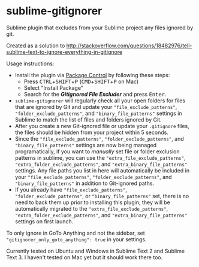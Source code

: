 sublime-gitignorer
==================

Sublime plugin that excludes from your Sublime project any files ignored by git.

Created as a solution to http://stackoverflow.com/questions/18482976/tell-sublime-text-to-ignore-everything-in-gitignore

Usage instructions:

* Install the plugin via [Package Control](https://sublime.wbond.net/) by following these steps:
    * Press <kbd>CTRL</kbd>+<kbd>SHIFT</kbd>+<kbd>P</kbd> (<kbd>CMD</kbd>+<kbd>SHIFT</kbd>+<kbd>P</kbd> on Mac)
    * Select "Install Package"
    * Search for the ***Gitignored File Excluder*** and press <kbd>Enter</kbd>.
* `sublime-gitignorer` will regularly check all your open folders for files that are ignored by Git and update your `"file_exclude_patterns"`, `"folder_exclude_patterns"`, and `"binary_file_patterns"` settings in Sublime to match the list of files and folders ignored by Git.
* After you create a new Git-ignored file or update your `.gitignore` files, the files should be hidden from your project within 5 seconds.
* Since the `"file_exclude_patterns"`, `"folder_exclude_patterns"`, and `"binary_file_patterns"` settings are now being managed programatically, if you want to *manually* set file or folder exclusion patterns in sublime, you can use the `"extra_file_exclude_patterns"`, `"extra_folder_exclude_patterns"`, and `"extra_binary_file_patterns"` settings. Any file paths you list in here will automatically be included in your `"file_exclude_patterns"`, `"folder_exclude_patterns"`, and `"binary_file_patterns"` in addition to Git-ignored paths.
* If you already have `"file_exclude_patterns"`, `"folder_exclude_patterns"`, or `"binary_file_patterns"` set, there is no need to back them up prior to installing this plugin; they will be automatically migrated to the `"extra_file_exclude_patterns"`, `"extra_folder_exclude_patterns"`, and `"extra_binary_file_patterns"` settings on first launch.

To only ignore in GoTo Anything and not the sidebar, set `"gitignorer_only_goto_anything": true` in your settings.

Currently tested on Ubuntu and Windows in Sublime Text 2 and Sublime Text 3. I haven't tested on Mac yet but it should work there too.
